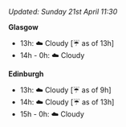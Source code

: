 *Updated: Sunday 21st April 11:30*

**Glasgow**

* 13h: :cloud: Cloudy [:umbrella: as of 13h]
* 14h - 0h: :cloud: Cloudy

**Edinburgh**

* 13h: :cloud: Cloudy [:umbrella: as of 9h]
* 14h: :cloud: Cloudy [:umbrella: as of 13h]
* 15h - 0h: :cloud: Cloudy

